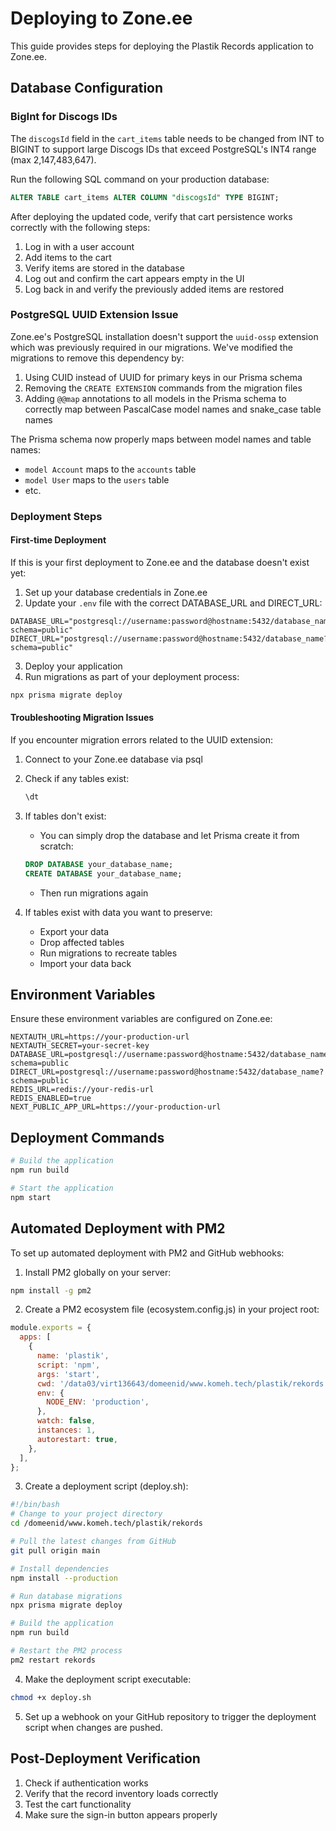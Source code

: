 # Deploying to Zone.ee

This guide provides steps for deploying the Plastik Records application to Zone.ee.

## Database Configuration

### BigInt for Discogs IDs

The `discogsId` field in the `cart_items` table needs to be changed from INT to BIGINT to support large Discogs IDs that exceed PostgreSQL's INT4 range (max 2,147,483,647).

Run the following SQL command on your production database:

```sql
ALTER TABLE cart_items ALTER COLUMN "discogsId" TYPE BIGINT;
```

After deploying the updated code, verify that cart persistence works correctly with the following steps:

1. Log in with a user account
2. Add items to the cart
3. Verify items are stored in the database
4. Log out and confirm the cart appears empty in the UI
5. Log back in and verify the previously added items are restored

### PostgreSQL UUID Extension Issue

Zone.ee's PostgreSQL installation doesn't support the `uuid-ossp` extension which was previously required in our migrations. We've modified the migrations to remove this dependency by:

1. Using CUID instead of UUID for primary keys in our Prisma schema
2. Removing the `CREATE EXTENSION` commands from the migration files
3. Adding `@@map` annotations to all models in the Prisma schema to correctly map between PascalCase model names and snake_case table names

The Prisma schema now properly maps between model names and table names:
- `model Account` maps to the `accounts` table
- `model User` maps to the `users` table 
- etc.

### Deployment Steps

#### First-time Deployment

If this is your first deployment to Zone.ee and the database doesn't exist yet:

1. Set up your database credentials in Zone.ee
2. Update your `.env` file with the correct DATABASE_URL and DIRECT_URL:

```
DATABASE_URL="postgresql://username:password@hostname:5432/database_name?schema=public"
DIRECT_URL="postgresql://username:password@hostname:5432/database_name?schema=public"
```

3. Deploy your application
4. Run migrations as part of your deployment process:

```bash
npx prisma migrate deploy
```

#### Troubleshooting Migration Issues

If you encounter migration errors related to the UUID extension:

1. Connect to your Zone.ee database via psql
2. Check if any tables exist:
   ```sql
   \dt
   ```

3. If tables don't exist:
   - You can simply drop the database and let Prisma create it from scratch:
   ```sql
   DROP DATABASE your_database_name;
   CREATE DATABASE your_database_name;
   ```
   - Then run migrations again

4. If tables exist with data you want to preserve:
   - Export your data
   - Drop affected tables
   - Run migrations to recreate tables
   - Import your data back

## Environment Variables

Ensure these environment variables are configured on Zone.ee:

```
NEXTAUTH_URL=https://your-production-url
NEXTAUTH_SECRET=your-secret-key
DATABASE_URL=postgresql://username:password@hostname:5432/database_name?schema=public
DIRECT_URL=postgresql://username:password@hostname:5432/database_name?schema=public
REDIS_URL=redis://your-redis-url
REDIS_ENABLED=true
NEXT_PUBLIC_APP_URL=https://your-production-url
```

## Deployment Commands

```bash
# Build the application
npm run build

# Start the application
npm start
```

## Automated Deployment with PM2

To set up automated deployment with PM2 and GitHub webhooks:

1. Install PM2 globally on your server:

```bash
npm install -g pm2
```

2. Create a PM2 ecosystem file (ecosystem.config.js) in your project root:

```javascript
module.exports = {
  apps: [
    {
      name: 'plastik',
      script: 'npm',
      args: 'start',
      cwd: '/data03/virt136643/domeenid/www.komeh.tech/plastik/rekords',
      env: {
        NODE_ENV: 'production',
      },
      watch: false,
      instances: 1,
      autorestart: true,
    },
  ],
};
```

3. Create a deployment script (deploy.sh):

```bash
#!/bin/bash
# Change to your project directory
cd /domeenid/www.komeh.tech/plastik/rekords

# Pull the latest changes from GitHub
git pull origin main

# Install dependencies
npm install --production

# Run database migrations
npx prisma migrate deploy

# Build the application
npm run build

# Restart the PM2 process
pm2 restart rekords
```

4. Make the deployment script executable:

```bash
chmod +x deploy.sh
```

5. Set up a webhook on your GitHub repository to trigger the deployment script when changes are pushed.

## Post-Deployment Verification

1. Check if authentication works
2. Verify that the record inventory loads correctly
3. Test the cart functionality
4. Make sure the sign-in button appears properly